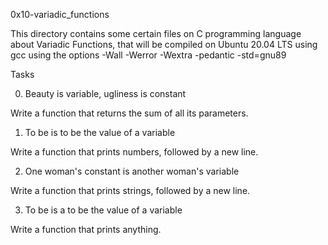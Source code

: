 0x10-variadic_functions

This directory contains some certain files on C programming language about Variadic Functions, that will be compiled on Ubuntu 20.04 LTS using gcc using the options -Wall -Werror -Wextra -pedantic -std=gnu89



Tasks

0. Beauty is variable, ugliness is constant

Write a function that returns the sum of all its parameters.

1. To be is to be the value of a variable

Write a function that prints numbers, followed by a new line.

2. One woman's constant is another woman's variable

Write a function that prints strings, followed by a new line.

3. To be is a to be the value of a variable

Write a function that prints anything.
